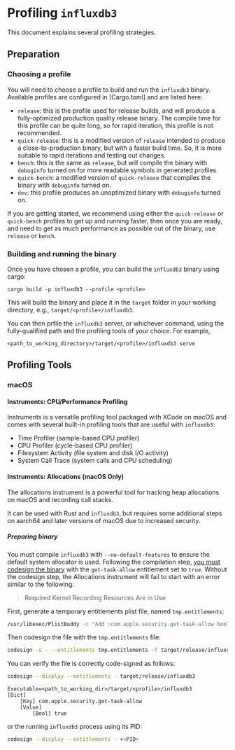 # Profiling `influxdb3`

This document explains several profiling strategies.

## Preparation

### Choosing a profile

You will need to choose a profile to build and run the `influxdb3` binary. Available profiles are 
configured in [Cargo.toml] and are listed here:

- `release`: this is the profile used for release builds, and will produce a fully-optimized
production quality release binary. The compile time for this profile can be quite long, so for
rapid iteration, this profile is not recommended.
- `quick-release`: this is a modified version of `release` intended to produce a close-to-production
binary, but with a faster build time. So, it is more suitable to rapid iterations and testing out
changes.
- `bench`: this is the same as `release`, but will compile the binary with `debuginfo` turned on
for more readable symbols in generated profiles.
- `quick-bench`: a modified version of `quick-release` that compiles the binary with `debuginfo`
turned on.
- `dev`: this profile produces an unoptimized binary with `debuginfo` turned on.

If you are getting started, we recommend using either the `quick-release` or `quick-bench` profiles 
to get up and running faster, then once you are ready, and need to get as much performance as 
possible out of the binary, use `release` or `bench`.

### Building and running the binary

Once you have chosen a profile, you can build the `influxdb3` binary using cargo:

```
cargo build -p influxdb3 --profile <profile>
```

This will build the binary and place it in the `target` folder in your working directory, e.g.,
`target/<profile>/influxdb3`.

You can then prfile the `influxdb3` server, or whichever command, using the fully-qualified path
and the profiling tools of your choice. For example,

```
<path_to_working_directory>/target/<profile>/influxdb3 serve
```

## Profiling Tools

### macOS

#### Instruments: CPU/Performance Profiling

Instruments is a versatile profiling tool packaged with XCode on macOS and comes with several 
built-in profiling tools that are useful with `influxdb3`:

- Time Profiler (sample-based CPU profiler)
- CPU Profiler (cycle-based CPU profiler)
- Filesystem Activity (file system and disk I/O activity)
- System Call Trace (system calls and CPU scheduling)

#### Instruments: Allocations (macOS Only)

The allocations instrument is a powerful tool for tracking heap allocations on macOS and recording 
call stacks.

It can be used with Rust and `influxdb3`, but requires some additional steps on aarch64 and later 
versions of macOS due to increased security.

##### Preparing binary

You must compile `influxdb3` with `--no-default-features` to ensure the default system allocator is
used. Following the compilation step, [you must codesign the binary][instruments-codesign-bin] with 
the `get-task-allow` entitlement set to `true`. Without the codesign step, the Allocations 
instrument will fail to start with an error similar to the following:

> Required Kernel Recording Resources Are in Use

First, generate a temporary entitlements plist file, named `tmp.entitlements`:

```sh
/usr/libexec/PlistBuddy -c "Add :com.apple.security.get-task-allow bool true" tmp.entitlements
```

Then codesign the file with the `tmp.entitlements` file:

```sh
codesign -s - --entitlements tmp.entitlements -f target/release/influxdb3
```

You can verify the file is correctly code-signed as follows:

```sh
codesign --display --entitlements - target/release/influxdb3
```
```
Executable=<path_to_working_dir>/target/<profile>/influxdb3
[Dict]
	[Key] com.apple.security.get-task-allow
	[Value]
		[Bool] true
```

or the running `influxdb3` process using its PID:

```sh
codesign --display --entitlements - +<PID>
```

[instruments-codesign-bin]: https://developer.apple.com/forums/thread/685964?answerId=683365022#683365022
